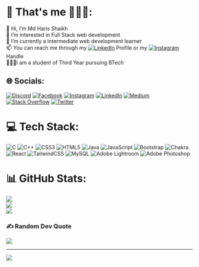 # 💫 That's me 🙋🏾‍♂️:
👋 Hi, I’m Md Haris Shaikh<br>👀 I’m interested in Full Stack web development<br>🌱 I’m currently a intermediate web development learner<br>📫 You can reach me through my  [![LinkedIn](https://img.shields.io/badge/LinkedIn-%230077B5.svg?logo=linkedin&logoColor=white)](https://www.linkedin.com/in/md-haris-shaikh-812aa8228) Profile or my  [![Instagram](https://img.shields.io/badge/Instagram-%23E4405F.svg?logo=Instagram&logoColor=white)](https://instagram.com/__harishaiko8__) Handle <br>🧑🏼‍💻I am a student of Third Year pursuing BTech


## 🌐 Socials:
[![Discord](https://img.shields.io/badge/Discord-%237289DA.svg?logo=discord&logoColor=white)](htttps://discord.gg/https://discord.gg/JTMHE9P7) [![Facebook](https://img.shields.io/badge/Facebook-%231877F2.svg?logo=Facebook&logoColor=white)](https://www.facebook.com/haris.shaikh.33234) [![Instagram](https://img.shields.io/badge/Instagram-%23E4405F.svg?logo=Instagram&logoColor=white)](https://instagram.com/__harishaiko8__) [![LinkedIn](https://img.shields.io/badge/LinkedIn-%230077B5.svg?logo=linkedin&logoColor=white)](https://www.linkedin.com/in/md-haris-shaikh-812aa8228) [![Medium](https://img.shields.io/badge/Medium-12100E?logo=medium&logoColor=white)](https://medium.com/@harishsd54) [![Stack Overflow](https://img.shields.io/badge/-Stackoverflow-FE7A16?logo=stack-overflow&logoColor=white)](https://stackoverflow.com/users/20243248/md-haris-anisahmad-shaikh) [![Twitter](https://img.shields.io/badge/Twitter-%231DA1F2.svg?logo=Twitter&logoColor=white)](https://twitter.com/shaikh_md) 

# 💻 Tech Stack:
![C](https://img.shields.io/badge/c-%2300599C.svg?style=for-the-badge&logo=c&logoColor=white) ![C++](https://img.shields.io/badge/c++-%2300599C.svg?style=for-the-badge&logo=c%2B%2B&logoColor=white) ![CSS3](https://img.shields.io/badge/css3-%231572B6.svg?style=for-the-badge&logo=css3&logoColor=white) ![HTML5](https://img.shields.io/badge/html5-%23E34F26.svg?style=for-the-badge&logo=html5&logoColor=white) ![Java](https://img.shields.io/badge/java-%23ED8B00.svg?style=for-the-badge&logo=java&logoColor=white) ![JavaScript](https://img.shields.io/badge/javascript-%23323330.svg?style=for-the-badge&logo=javascript&logoColor=%23F7DF1E) ![Bootstrap](https://img.shields.io/badge/bootstrap-%23563D7C.svg?style=for-the-badge&logo=bootstrap&logoColor=white) ![Chakra](https://img.shields.io/badge/chakra-%234ED1C5.svg?style=for-the-badge&logo=chakraui&logoColor=white) ![React](https://img.shields.io/badge/react-%2320232a.svg?style=for-the-badge&logo=react&logoColor=%2361DAFB) ![TailwindCSS](https://img.shields.io/badge/tailwindcss-%2338B2AC.svg?style=for-the-badge&logo=tailwind-css&logoColor=white) ![MySQL](https://img.shields.io/badge/mysql-%2300f.svg?style=for-the-badge&logo=mysql&logoColor=white) ![Adobe Lightroom](https://img.shields.io/badge/Adobe%20Lightroom-31A8FF.svg?style=for-the-badge&logo=Adobe%20Lightroom&logoColor=white) ![Adobe Photoshop](https://img.shields.io/badge/adobephotoshop-%2331A8FF.svg?style=for-the-badge&logo=adobephotoshop&logoColor=white)
# 📊 GitHub Stats:
![](https://github-readme-stats.vercel.app/api?username=ShaikhMdHaris&theme=dark&hide_border=false&include_all_commits=true&count_private=false)<br/>
![](https://github-readme-streak-stats.herokuapp.com/?user=ShaikhMdHaris&theme=dark&hide_border=false)<br/>
![](https://github-readme-stats.vercel.app/api/top-langs/?username=ShaikhMdHaris&theme=dark&hide_border=false&include_all_commits=true&count_private=false&layout=compact)

### ✍️ Random Dev Quote
![](https://quotes-github-readme.vercel.app/api?type=horizontal&theme=radical)

---
[![](https://visitcount.itsvg.in/api?id=ShaikhMdHaris&icon=0&color=0)](https://visitcount.itsvg.in)

<!-- Proudly created with GPRM ( https://gprm.itsvg.in ) -->
